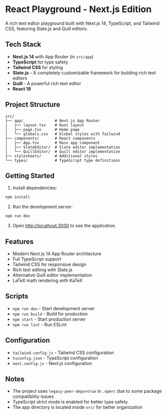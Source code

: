 # React Playground - Next.js Edition

A rich text editor playground built with Next.js 14, TypeScript, and Tailwind CSS, featuring Slate.js and Quill editors.

## Tech Stack

- **Next.js 14** with App Router (in `src/app`)
- **TypeScript** for type safety
- **Tailwind CSS** for styling
- **Slate.js** - A completely customizable framework for building rich text editors
- **Quill** - A powerful rich text editor
- **React 18**

## Project Structure

```
src/
├── app/              # Next.js App Router
│   ├── layout.tsx    # Root layout
│   ├── page.tsx      # Home page
│   └── globals.css   # Global styles with Tailwind
├── components/       # React components
│   ├── App.tsx       # Main app component
│   ├── SlateEditor/  # Slate editor implementation
│   └── QuillEditor/  # Quill editor implementation
├── stylesheets/      # Additional styles
└── types/            # TypeScript type definitions
```

## Getting Started

1. Install dependencies:
```bash
npm install
```

2. Run the development server:
```bash
npm run dev
```

3. Open [http://localhost:3000](http://localhost:3000) to see the application.

## Features

- Modern Next.js 14 App Router architecture
- Full TypeScript support
- Tailwind CSS for responsive design
- Rich text editing with Slate.js
- Alternative Quill editor implementation
- LaTeX math rendering with KaTeX

## Scripts

- `npm run dev` - Start development server
- `npm run build` - Build for production
- `npm start` - Start production server
- `npm run lint` - Run ESLint

## Configuration

- `tailwind.config.js` - Tailwind CSS configuration
- `tsconfig.json` - TypeScript configuration
- `next.config.js` - Next.js configuration

## Notes

- The project uses `legacy-peer-deps=true` in `.npmrc` due to some package compatibility issues
- TypeScript strict mode is enabled for better type safety
- The app directory is located inside `src/` for better organization

